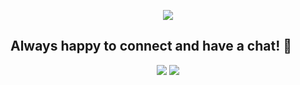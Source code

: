 <p align="center">
  <img src="https://capsule-render.vercel.app/api?type=waving&height=300&text=Welcome%20Everyone%🎉&fontColor=ffffff&animation=fadeIn&stroke=0F828C&color=78B9B5"/>
</p>

## Always happy to connect and have a chat! 💬

<div align="center">
<a><img src="/Basil-Abushihab/assets/Linkedin.png"></img></a>
<a><img src="/Basil-Abushihab/assets/DevLogo.png"></img></a>
</div>